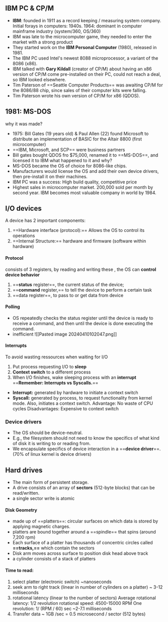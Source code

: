 ## IBM PC & CP/M
 - **IBM**: founded in 1911 as a record keeping / measuring system company. Initial forays in computers: 1940s. 1964: dominant in computer mainframe industry (system/360, OS/360)
 - IBM was late to the microcomputer game, they needed to enter the market with a strong product
- They started work on the **IBM Personal Computer** (1980), released in 1981.
- The IBM PC used Intel's newest 8088 microprocessor, a variant of the 8086 (x86).
- IBM talked with **Gary Kildall** (creator of CP/M) about having an x86 version of CP/M come pre-installed on their PC, could not reach a deal, so IBM looked elsewhere.
- Tim Paterson of ==Seattle Computer Products== was awaiting CP/M for the 8086/88 chip, since sales of their computer kits were falling. 
- Tim Paterson wrote his own version of CP/M for x86 (QDOS). 
## 1981: MS-DOS
why it was made? 
- 1975: Bill Gates (19 years old) & Paul Allen (22) found Microsoft to distribute an implementation of BASIC for the Altair 8800 (first microcomputer)
- ==IBM, Microsoft, and SCP== were business partners
- Bill gates bought QDOS fro $75,000, renamed it to ==MS-DOS==, and licensed it to IBM
what happened to it and why?
- MS-DOS became the OS of choice for 8086-like chips.
- Manufacturers would license the OS and add their own device drivers, then pre-install it on their machines.
- IBM PC was a success: High build quality, competitive price
- Highest sales in microcomputer market. 200,000 sold per month by second year. IBM becomes most valuable company in world by 1984.
## I/O devices
A device has 2 important components:
1. ==Hardware interface (protocol):== Allows the OS to control its operations
2. ==Internal Structure:== hardware and firmware (software within hardware)
#### Protocol
consists of 3 registers, by reading and writing these , the OS can **control device behavior**
1. ==**status** register==, the current status of the device;
2. ==**command** register,== to tell the device to perform a certain task
3. ==data register==, to pass to or get data from device
#### Polling
- OS repeatedly checks the status register until the device is ready to receive a command, and then until the device is done executing the command.
- inefficient 
![[Pasted image 20240410102047.png]]

#### Interrupts
To avoid wasting ressources when waiting for I/O
1. Put process requesting I/O to **sleep**
2. **Context switch** to a different process 
3. When I/O finishes, wake sleeping process with an **interrupt**
==**Remember: Interrupts vs Syscalls.**== 
- **Interrupt:** generated by hardware to initiate a context switch
- **Syscall:** generated by process, to request functionality from kernel mode. Also, initiates a context switch.
Advantage: No waste of CPU cycles
Disadvantages: Expensive to context switch 
### Device drivers 
- The OS should be device-neutral.
- E.g., the filesystem should not need to know the specifics of what kind of disk it is writing to or reading from.
- We encapsulate specifics of device interaction in a ==**device driver**==. (70% of linux kernel is device drivers)
## Hard drives
- The main form of persistent storage. 
- A drive consists of an array of **sectors** (512-byte blocks) that can be read/written. 
- a single sector write is atomic
#### Disk Geometry
- made up of ==platters==: circular surfaces on which data is stored by applying magnetic charges.
- platters are bound together around a ==spindle== that spins (around 7,200 rpm)
- Each surface of a platter has thousands of concentric circles called **==tracks,==** which contain the sectors
- Disk arm moves across surface to position disk head above track
- a cylinder consists of a stack of platters
#### Time to read:
1. select platter (electronic switch) ~nanoseconds
2. seek arm to right track (linear in number of cylinders on a platter) ~ 3-12 milliseconds
3. rotational latency (linear to the number of sectors)
	Average rotational latency: 1/2 revolution
	rotational speed: 4500-15000 RPM
	One revolution: 1/ (RPM / 60) sec
	~2-7.1 milliseconds
4. Transfer data ~ 1GB /sec = 0.5 microsecond / sector (512 bytes)

